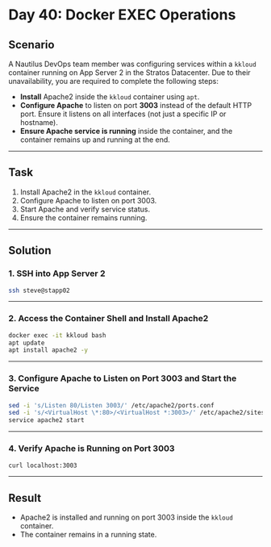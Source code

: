 # Day 40: Docker EXEC Operations

## Scenario

A Nautilus DevOps team member was configuring services within a `kkloud` container running on App Server 2 in the Stratos Datacenter. Due to their unavailability, you are required to complete the following steps:

- **Install** Apache2 inside the `kkloud` container using `apt`.
- **Configure Apache** to listen on port **3003** instead of the default HTTP port. Ensure it listens on all interfaces (not just a specific IP or hostname).
- **Ensure Apache service is running** inside the container, and the container remains up and running at the end.

---

## Task

1. Install Apache2 in the `kkloud` container.
2. Configure Apache to listen on port 3003.
3. Start Apache and verify service status.
4. Ensure the container remains running.

---

## Solution

### 1. SSH into App Server 2

```bash
ssh steve@stapp02
```

---

### 2. Access the Container Shell and Install Apache2

```bash
docker exec -it kkloud bash
apt update
apt install apache2 -y
```

---

### 3. Configure Apache to Listen on Port 3003 and Start the Service

```bash
sed -i 's/Listen 80/Listen 3003/' /etc/apache2/ports.conf
sed -i 's/<VirtualHost \*:80>/<VirtualHost *:3003>/' /etc/apache2/sites-available/000-default.conf
service apache2 start
```

---

### 4. Verify Apache is Running on Port 3003

```bash
curl localhost:3003
```

---

## Result

- Apache2 is installed and running on port 3003 inside the `kkloud` container.
- The container remains in a running state.
